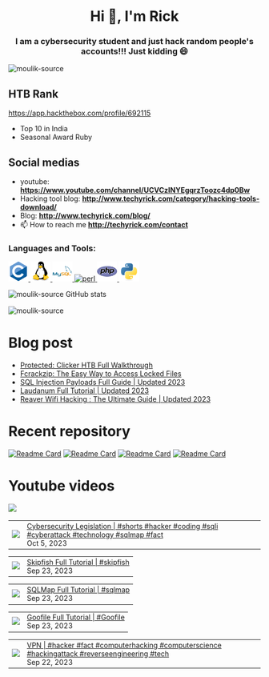 <h1 align="center">Hi 👋, I'm Rick</h1>
<h3 align="center">I am a cybersecurity student and just hack random people's accounts!!! Just kidding 😄</h3>

<p align="left"> <img src="https://komarev.com/ghpvc/?username=moulik-source&label=Profile%20views&color=0e75b6&style=flat" alt="moulik-source" /> </p> 

## HTB Rank

https://app.hackthebox.com/profile/692115
- Top 10 in India
- Seasonal Award Ruby

## Social medias
- youtube: **https://www.youtube.com/channel/UCVCzINYEgqrzToozc4dp0Bw**
- Hacking tool blog: **http://www.techyrick.com/category/hacking-tools-download/**
- Blog: **http://www.techyrick.com/blog/**
- 📫 How to reach me **http://techyrick.com/contact**


<h3 align="left">Languages and Tools:</h3>
<p align="left"> <a href="https://www.cprogramming.com/" target="_blank"> <img src="https://raw.githubusercontent.com/devicons/devicon/master/icons/c/c-original.svg" alt="c" width="40" height="40"/> </a> <a href="https://www.linux.org/" target="_blank"> <img src="https://raw.githubusercontent.com/devicons/devicon/master/icons/linux/linux-original.svg" alt="linux" width="40" height="40"/> </a> <a href="https://www.mysql.com/" target="_blank"> <img src="https://raw.githubusercontent.com/devicons/devicon/master/icons/mysql/mysql-original-wordmark.svg" alt="mysql" width="40" height="40"/> </a> <a href="https://www.perl.org/" target="_blank"> <img src="https://api.iconify.design/logos-perl.svg" alt="perl" width="40" height="40"/> </a> <a href="https://www.php.net" target="_blank"> <img src="https://raw.githubusercontent.com/devicons/devicon/master/icons/php/php-original.svg" alt="php" width="40" height="40"/> </a> <a href="https://www.python.org" target="_blank"> <img src="https://raw.githubusercontent.com/devicons/devicon/master/icons/python/python-original.svg" alt="python" width="40" height="40"/> </a> </p>



![moulik-source GitHub stats](https://github-readme-stats.vercel.app/api?username=moulik-source&show_icons=true&theme=vision-friendly-dark)

<p><img align="center" src="https://github-readme-streak-stats.herokuapp.com/?user=moulik-source&theme=vision-friendly-dark" alt="moulik-source" /></p>

# Blog post
<!-- BLOG-POST-LIST:START -->
- [Protected: Clicker HTB Full Walkthrough](https://techyrick.com/clicker-htb/)
- [Fcrackzip: The Easy Way to Access Locked Files](https://techyrick.com/fcrackzip-full-tutorial/)
- [SQL Injection Payloads Full Guide | Updated 2023](https://techyrick.com/sql-injection-payload-tutorial/)
- [Laudanum Full Tutorial | Updated 2023](https://techyrick.com/laudanum-full-tutorial/)
- [Reaver Wifi Hacking : The Ultimate Guide | Updated 2023](https://techyrick.com/reaver-full-tutorial/)
<!-- BLOG-POST-LIST:END -->

# Recent repository 

[![Readme Card](https://github-readme-stats.vercel.app/api/pin/?username=moulik-source&repo=ddos&theme=outrun)](https://github.com/moulik-source/ddos) 
[![Readme Card](https://github-readme-stats.vercel.app/api/pin/?username=moulik-source&repo=port-scan&theme=outrun)](https://github.com/moulik-source/port-scan)
[![Readme Card](https://github-readme-stats.vercel.app/api/pin/?username=moulik-source&repo=moulik-source&theme=outrun)](https://github.com/moulik-source/moulik-source)
[![Readme Card](https://github-readme-stats.vercel.app/api/pin/?username=moulik-source&repo=hashmo&theme=outrun)](https://github.com/moulik-source/hashmo)

# Youtube videos

[<img src="https://img.shields.io/badge/-Subscribe-red?style=for-the-badge&logo=youtube&logoColor=white"/>](https://www.youtube.com/channel/UCVHmOOAGNcLK5k0i7G1gTrQ)

<!-- YOUTUBE:START --><table><tr><td><a href="https://www.youtube.com/watch?v=e826_ishNfY"><img width="140px" src="https://i.ytimg.com/vi/e826_ishNfY/mqdefault.jpg"></a></td>
<td><a href="https://www.youtube.com/watch?v=e826_ishNfY">Cybersecurity Legislation | #shorts  #hacker #coding #sqli #cyberattack #technology #sqlmap #fact</a><br/>Oct 5, 2023</td></tr></table>
<table><tr><td><a href="https://www.youtube.com/watch?v=Pmyqcj_9yYc"><img width="140px" src="https://i.ytimg.com/vi/Pmyqcj_9yYc/mqdefault.jpg"></a></td>
<td><a href="https://www.youtube.com/watch?v=Pmyqcj_9yYc">Skipfish Full Tutorial | #skipfish</a><br/>Sep 23, 2023</td></tr></table>
<table><tr><td><a href="https://www.youtube.com/watch?v=Rqn5EuhLZHk"><img width="140px" src="https://i.ytimg.com/vi/Rqn5EuhLZHk/mqdefault.jpg"></a></td>
<td><a href="https://www.youtube.com/watch?v=Rqn5EuhLZHk">SQLMap Full Tutorial | #sqlmap</a><br/>Sep 23, 2023</td></tr></table>
<table><tr><td><a href="https://www.youtube.com/watch?v=HyXHq_HUFOY"><img width="140px" src="https://i.ytimg.com/vi/HyXHq_HUFOY/mqdefault.jpg"></a></td>
<td><a href="https://www.youtube.com/watch?v=HyXHq_HUFOY">Goofile Full Tutorial | #Goofile</a><br/>Sep 23, 2023</td></tr></table>
<table><tr><td><a href="https://www.youtube.com/watch?v=g5wDqWiqSVk"><img width="140px" src="https://i.ytimg.com/vi/g5wDqWiqSVk/mqdefault.jpg"></a></td>
<td><a href="https://www.youtube.com/watch?v=g5wDqWiqSVk">VPN |  #hacker #fact #computerhacking #computerscience #hackingattack #reverseengineering #tech</a><br/>Sep 22, 2023</td></tr></table>
<!-- YOUTUBE:END -->

